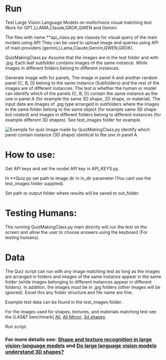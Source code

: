 # Run 

Test Large Vision Language Models on multichoice visual matching test. Work for GPT,LLAMA,Claude,GROK,QWEN and Gemini.

The files with name **api_class.py are classes for visual query of the main models using API They can be used to upload image and queries using API of main providers (gemini,LLama,Claude,Gemini,QWEN,GROK).


QuizMakingClass.py Assume that the images are in the test folder and with .jpg. Each leaf subfolder contains images of the same instance. While images in different folders belong to different instances.

Generate image with for panels, The image in panel A and another random panel (C, B, D) belong to the same instance (Subfolders) and the rest of the images are of different instances.
The test is whether the human or model can identify which of the panels (C, B, D) contain the same instance as the one in panel A (for example the same 3D shape, 2D shape, or material).
The input data are images of .jpg type arranged in subfolders where the images in the same folder belong to the same object (for example same 3D shape but rotated) 
and images in different folders belong to different instances (for example different 3D shapes).
See test_images folder for example.


![Example for quiz image made by QuizMakingClass.py identify which panel contain instance (3D shape) identical to the one in panel A](Figure1.jpg)

# How to use:
Get API keys and set the model API key in API_KEYS.py.

In **Quiz.py set path to image dir in in_dir parameter (You cant use the test_images folder supplied).

Set path to output folder where results will be saved to out_folder.


# Testing Humans:

The running QuizMakingClass.py main directly will run the test on the screen and allow the user to choose answers using the keyboard (For testing humans). 

# Data
The Quiz script can run with any image matching test as long as the images are arranged in folders and images of the same instance appear in the same folder (while images belonging to different instances appear in different folders).
In addition, the images must be in .jpg folders (other images will be ignored). Excet this any folder structure and file name are fine.

Example test data can be found in the test_images folder.

For the images used for shapes, textures, and materials matching test see the [LAS&T benchmark] [All](https://github.com/sagieppel/Shape-and-Texture-recognition-in-large-vision-language-models-), [All Mirror](https://icedrive.net/s/CPvz3jZ6hV4WGhQ4v4TA5B3785T5), [3d shapes](https://zenodo.org/records/14681299).

Run script.

###  For more details see: [Shape and texture recognition in large vision-language models](https://arxiv.org/pdf/2503.23062)  and  [Do large language vision models understand 3D shapes?](https://arxiv.org/pdf/2412.10908)
